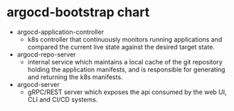 # argocd-bootstrap chart

* argocd-application-controller
    - k8s controller that continuously monitors running applications and compared the current live state against the desired target state.
* argocd-repo-server
    - internal service which maintains a local cache of the git repository holding the application manifests, and is responsible for generating and returning the k8s manifests.
* argocd-server
    - gRPC/REST server which exposes the api consumed by the web UI, CLI and CI/CD systems.